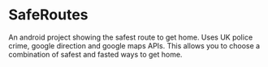 # SafeRoutes

An android project showing the safest route to get home. Uses UK police crime, google direction and google maps APIs. This allows you to choose a combination of safest and fasted ways to get home.
